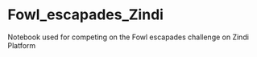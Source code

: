 # Fowl_escapades_Zindi
Notebook used for competing on the Fowl escapades challenge on Zindi Platform

